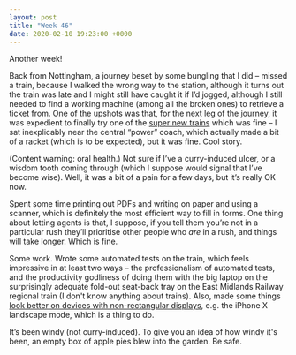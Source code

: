 ```yaml
---
layout: post
title: "Week 46"
date: 2020-02-10 19:23:00 +0000
---
```


Another week!

Back from Nottingham, a journey beset by some bungling that I did – missed a train, because I walked the wrong way to the station, although it turns out the train was late and I might still have caught it if I’d jogged, although I still needed to find a working machine (among all the broken ones) to retrieve a ticket from. One of the upshots was that, for the next leg of the journey, it was expedient to finally try one of the [super new trains](https://busandtrainuser.com/2019/07/30/new-trains-in-2019-part-7-greater-anglias-class-755/) which was fine – I sat inexplicably near the central “power” coach, which actually made a bit of a racket (which is to be expected), but it was fine. Cool story.

(Content warning: oral health.) Not sure if I’ve a curry-induced ulcer, or a wisdom tooth coming through (which I suppose would signal that I’ve become wise). Well, it was a bit of a pain for a few days, but it’s really OK now.

Spent some time printing out PDFs and writing on paper and using a scanner, which is definitely the most efficient way to fill in forms. One thing about letting agents is that, I suppose, if you tell them you’re not in a particular rush they’ll prioritise other people who _are_ in a rush, and things will take longer. Which is fine.

Some work. Wrote some automated tests on the train, which feels impressive in at least two ways – the professionalism of automated tests, and the productivity godliness of doing them with the big laptop on the surprisingly adequate fold-out seat-back tray on the East Midlands Railway regional train (I don't know anything about trains). Also, made some things [look better on devices with non-rectangular displays](https://developer.mozilla.org/en-US/docs/Web/CSS/env), e.g. the iPhone X landscape mode, which is a thing to do.

It’s been windy (not curry-induced). To give you an idea of how windy it's been, an empty box of apple pies blew into the garden. Be safe.
